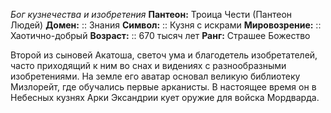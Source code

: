 *Бог кузнечества и изобретения*
**Пантеон:** Троица Чести (Пантеон Людей)
**Домен:** :: Знания
**Символ:**        :: Кузня с искрами
**Мировозрение:**   :: Хаотично-добрый
**Возраст:**     :: 670 тысяч лет
**Ранг:** Страшее Божество 


Второй из сыновей Акатоша, светоч ума и благодетель изобретателей, часто приходящий к ним во снах и видениях с разнообразными изобретениями. На земле его аватар основал великую библиотеку Мизлорейт, где обучались первые арканисты. В настоящее время он в Небесных кузнях Арки Эксандрии кует оружие для войска Мордварда.